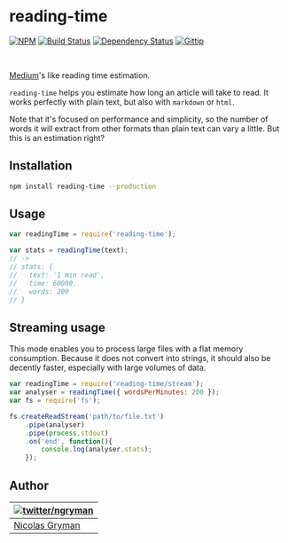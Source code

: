# reading-time

[![NPM](http://img.shields.io/npm/v/reading-time.svg)](https://www.npmjs.org/package/reading-time) [![Build Status](http://img.shields.io/travis/ngryman/reading-time.svg)](https://travis-ci.org/ngryman/reading-time) [![Dependency Status](http://img.shields.io/gemnasium/ngryman/reading-time.png)](https://gemnasium.com/ngryman/reading-time) [![Gittip](http://img.shields.io/gittip/ngryman.svg)](https://www.gittip.com/ngryman/)

<br>

[Medium]'s like reading time estimation.

`reading-time` helps you estimate how long an article will take to read.
It works perfectly with plain text, but also with `markdown` or `html`.

Note that it's focused on performance and simplicity, so the number of words it will extract from other formats than
plain text can vary a little. But this is an estimation right?

[Medium]: https://medium.com

## Installation

```bash
npm install reading-time --production
```

## Usage

```javascript
var readingTime = require('reading-time');

var stats = readingTime(text);
// ->
// stats: {
//   text: '1 min read',
//   time: 60000.
//   words: 200
// }
```

## Streaming usage

This mode enables you to process large files with a flat memory consumption.
Because it does not convert into strings, it should also be decently faster, especially with large volumes of data.

```javascript
var readingTime = require('reading-time/stream');
var analyser = readingTime({ wordsPerMinutes: 200 });
var fs = require('fs');

fs.createReadStream('path/to/file.txt')
	.pipe(analyser)
	.pipe(process.stdout)
	.on('end', function(){
		console.log(analyser.stats);
	});
```

## Author

| [![twitter/ngryman](http://gravatar.com/avatar/2e1c2b5e153872e9fb021a6e4e376ead?size=70)](http://twitter.com/ngryman "Follow @ngryman on Twitter") |
|---|
| [Nicolas Gryman](http://ngryman.sh) |
